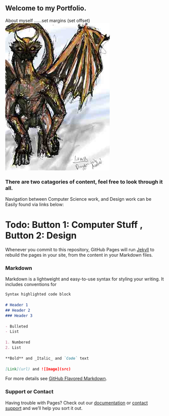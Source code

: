 

## Welcome to my Portfolio.
About myself ......set margins  (set offset) ![Image](https://github.com/TheTriangleTrippa/LiamMay_Portfolio/blob/1e9924828b60f26390463eca8379b6ac95353deb/random%20dragon%20dodle%20BG%20low.jpg)

### There are two catagories of content, feel free to look through it all.

Navigation between Computer Science work, and Design work can be Easily found via links below:
# Todo: Button 1: Computer Stuff , Button 2: Design

Whenever you commit to this repository, GitHub Pages will run [Jekyll](https://jekyllrb.com/) to rebuild the pages in your site, from the content in your Markdown files.

### Markdown

Markdown is a lightweight and easy-to-use syntax for styling your writing. It includes conventions for

```markdown
Syntax highlighted code block

# Header 1
## Header 2
### Header 3

- Bulleted
- List

1. Numbered
2. List

**Bold** and _Italic_ and `Code` text

[Link](url) and ![Image](src)
```

For more details see [GitHub Flavored Markdown](https://guides.github.com/features/mastering-markdown/).

### Support or Contact

Having trouble with Pages? Check out our [documentation](https://docs.github.com/categories/github-pages-basics/) or [contact support](https://support.github.com/contact) and we’ll help you sort it out.
